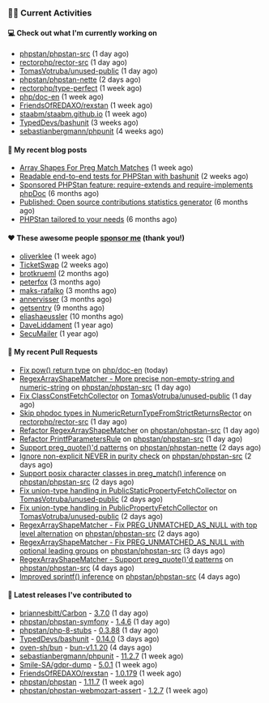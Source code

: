 ### 👨‍💻 Current Activities


#### 💻 Check out what I'm currently working on

- [phpstan/phpstan-src](https://github.com/phpstan/phpstan-src) (1 day ago)
- [rectorphp/rector-src](https://github.com/rectorphp/rector-src) (1 day ago)
- [TomasVotruba/unused-public](https://github.com/TomasVotruba/unused-public) (1 day ago)
- [phpstan/phpstan-nette](https://github.com/phpstan/phpstan-nette) (2 days ago)
- [rectorphp/type-perfect](https://github.com/rectorphp/type-perfect) (1 week ago)
- [php/doc-en](https://github.com/php/doc-en) (1 week ago)
- [FriendsOfREDAXO/rexstan](https://github.com/FriendsOfREDAXO/rexstan) (1 week ago)
- [staabm/staabm.github.io](https://github.com/staabm/staabm.github.io) (1 week ago)
- [TypedDevs/bashunit](https://github.com/TypedDevs/bashunit) (3 weeks ago)
- [sebastianbergmann/phpunit](https://github.com/sebastianbergmann/phpunit) (4 weeks ago)


#### 📜 My recent blog posts

- [Array Shapes For Preg Match Matches](https://staabm.github.io/2024/07/05/array-shapes-for-preg-match-matches.html) (1 week ago)
- [Readable end-to-end tests for PHPStan with bashunit](https://staabm.github.io/2024/06/28/readable-phpstan-end-to-end-tests-with-bashunit.html) (2 weeks ago)
- [Sponsored PHPStan feature: require-extends and require-implements phpDoc](https://staabm.github.io/2024/01/15/phpstan-require-extends-implements.html) (6 months ago)
- [Published: Open source contributions statistics generator](https://staabm.github.io/2024/01/10/oss-contribs-published.html) (6 months ago)
- [PHPStan tailored to your needs](https://staabm.github.io/2024/01/01/phpstan-customizing.html) (6 months ago)


#### ❤️ These awesome people [sponsor me](https://github.com/sponsors/staabm) (thank you!)

- [oliverklee](https://github.com/oliverklee) (1 week ago)
- [TicketSwap](https://github.com/TicketSwap) (2 weeks ago)
- [brotkrueml](https://github.com/brotkrueml) (2 months ago)
- [peterfox](https://github.com/peterfox) (3 months ago)
- [maks-rafalko](https://github.com/maks-rafalko) (3 months ago)
- [annervisser](https://github.com/annervisser) (3 months ago)
- [getsentry](https://github.com/getsentry) (9 months ago)
- [eliashaeussler](https://github.com/eliashaeussler) (10 months ago)
- [DaveLiddament](https://github.com/DaveLiddament) (1 year ago)
- [SecuMailer](https://github.com/SecuMailer) (1 year ago)


#### 🔨 My recent Pull Requests

- [Fix pow() return type](https://github.com/php/doc-en/pull/3575) on [php/doc-en](https://github.com/php/doc-en) (today)
- [RegexArrayShapeMatcher - More precise non-empty-string and numeric-string](https://github.com/phpstan/phpstan-src/pull/3249) on [phpstan/phpstan-src](https://github.com/phpstan/phpstan-src) (1 day ago)
- [Fix ClassConstFetchCollector](https://github.com/TomasVotruba/unused-public/pull/122) on [TomasVotruba/unused-public](https://github.com/TomasVotruba/unused-public) (1 day ago)
- [Skip phpdoc types in NumericReturnTypeFromStrictReturnsRector](https://github.com/rectorphp/rector-src/pull/6153) on [rectorphp/rector-src](https://github.com/rectorphp/rector-src) (1 day ago)
- [Refactor RegexArrayShapeMatcher](https://github.com/phpstan/phpstan-src/pull/3248) on [phpstan/phpstan-src](https://github.com/phpstan/phpstan-src) (1 day ago)
- [Refactor PrintfParametersRule](https://github.com/phpstan/phpstan-src/pull/3247) on [phpstan/phpstan-src](https://github.com/phpstan/phpstan-src) (1 day ago)
- [Support preg_quote()&#39;d patterns](https://github.com/phpstan/phpstan-nette/pull/152) on [phpstan/phpstan-nette](https://github.com/phpstan/phpstan-nette) (2 days ago)
- [Ignore non-explicit NEVER in purity check](https://github.com/phpstan/phpstan-src/pull/3243) on [phpstan/phpstan-src](https://github.com/phpstan/phpstan-src) (2 days ago)
- [Support posix character classes in preg_match() inference](https://github.com/phpstan/phpstan-src/pull/3241) on [phpstan/phpstan-src](https://github.com/phpstan/phpstan-src) (2 days ago)
- [Fix union-type handling in PublicStaticPropertyFetchCollector](https://github.com/TomasVotruba/unused-public/pull/121) on [TomasVotruba/unused-public](https://github.com/TomasVotruba/unused-public) (2 days ago)
- [Fix union-type handling in PublicPropertyFetchCollector](https://github.com/TomasVotruba/unused-public/pull/120) on [TomasVotruba/unused-public](https://github.com/TomasVotruba/unused-public) (2 days ago)
- [RegexArrayShapeMatcher - Fix PREG_UNMATCHED_AS_NULL with top level alternation](https://github.com/phpstan/phpstan-src/pull/3238) on [phpstan/phpstan-src](https://github.com/phpstan/phpstan-src) (2 days ago)
- [RegexArrayShapeMatcher - Fix PREG_UNMATCHED_AS_NULL with optional leading groups](https://github.com/phpstan/phpstan-src/pull/3234) on [phpstan/phpstan-src](https://github.com/phpstan/phpstan-src) (3 days ago)
- [RegexArrayShapeMatcher - Support preg_quote()&#39;d patterns](https://github.com/phpstan/phpstan-src/pull/3233) on [phpstan/phpstan-src](https://github.com/phpstan/phpstan-src) (4 days ago)
- [Improved sprintf() inference](https://github.com/phpstan/phpstan-src/pull/3232) on [phpstan/phpstan-src](https://github.com/phpstan/phpstan-src) (4 days ago)


#### 🔭 Latest releases I've contributed to

- [briannesbitt/Carbon](https://github.com/briannesbitt/Carbon) - [3.7.0](https://github.com/briannesbitt/Carbon/releases/tag/3.7.0) (1 day ago)
- [phpstan/phpstan-symfony](https://github.com/phpstan/phpstan-symfony) - [1.4.6](https://github.com/phpstan/phpstan-symfony/releases/tag/1.4.6) (1 day ago)
- [phpstan/php-8-stubs](https://github.com/phpstan/php-8-stubs) - [0.3.88](https://github.com/phpstan/php-8-stubs/releases/tag/0.3.88) (1 day ago)
- [TypedDevs/bashunit](https://github.com/TypedDevs/bashunit) - [0.14.0](https://github.com/TypedDevs/bashunit/releases/tag/0.14.0) (3 days ago)
- [oven-sh/bun](https://github.com/oven-sh/bun) - [bun-v1.1.20](https://github.com/oven-sh/bun/releases/tag/bun-v1.1.20) (4 days ago)
- [sebastianbergmann/phpunit](https://github.com/sebastianbergmann/phpunit) - [11.2.7](https://github.com/sebastianbergmann/phpunit/releases/tag/11.2.7) (1 week ago)
- [Smile-SA/gdpr-dump](https://github.com/Smile-SA/gdpr-dump) - [5.0.1](https://github.com/Smile-SA/gdpr-dump/releases/tag/5.0.1) (1 week ago)
- [FriendsOfREDAXO/rexstan](https://github.com/FriendsOfREDAXO/rexstan) - [1.0.179](https://github.com/FriendsOfREDAXO/rexstan/releases/tag/1.0.179) (1 week ago)
- [phpstan/phpstan](https://github.com/phpstan/phpstan) - [1.11.7](https://github.com/phpstan/phpstan/releases/tag/1.11.7) (1 week ago)
- [phpstan/phpstan-webmozart-assert](https://github.com/phpstan/phpstan-webmozart-assert) - [1.2.7](https://github.com/phpstan/phpstan-webmozart-assert/releases/tag/1.2.7) (1 week ago)
